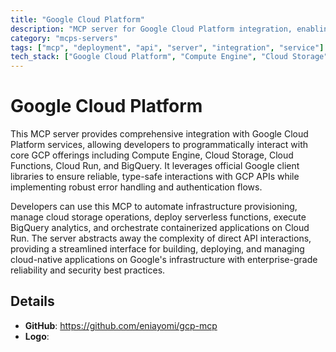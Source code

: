 ```yaml
---
title: "Google Cloud Platform"
description: "MCP server for Google Cloud Platform integration, enabling programmatic access to GCP services like Compute Engine, Cloud Storage, and BigQuery."
category: "mcps-servers"
tags: ["mcp", "deployment", "api", "server", "integration", "service"]
tech_stack: ["Google Cloud Platform", "Compute Engine", "Cloud Storage", "BigQuery", "Cloud Functions"]
---
```


# Google Cloud Platform

This MCP server provides comprehensive integration with Google Cloud Platform services, allowing developers to programmatically interact with core GCP offerings including Compute Engine, Cloud Storage, Cloud Functions, Cloud Run, and BigQuery. It leverages official Google client libraries to ensure reliable, type-safe interactions with GCP APIs while implementing robust error handling and authentication flows.

Developers can use this MCP to automate infrastructure provisioning, manage cloud storage operations, deploy serverless functions, execute BigQuery analytics, and orchestrate containerized applications on Cloud Run. The server abstracts away the complexity of direct API interactions, providing a streamlined interface for building, deploying, and managing cloud-native applications on Google's infrastructure with enterprise-grade reliability and security best practices.

## Details

- **GitHub**: https://github.com/eniayomi/gcp-mcp
- **Logo**: 
